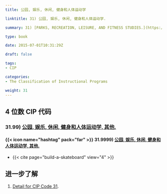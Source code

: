 ```yaml
---
title: 公园, 娱乐, 休闲, 健身和人体运动学

linktitle: 31) 公园, 娱乐, 休闲, 健身和人体运动学.

summary: 31) [PARKS, RECREATION, LEISURE, AND FITNESS STUDIES.](https://nces.ed.gov/ipeds/cipcode/cipdetail.aspx?y=56&cip=31)

type: book

date: 2015-07-01T10:31:29Z

draft: false

tags:
- CIP

categories:
- The Classification of Instructional Programs

weight: 31
---
```


## 4 位数 CIP 代码

### 31.99) [公园, 娱乐, 休闲, 健身和人体运动学, 其他.](https://nces.ed.gov/ipeds/cipcode/cipdetail.aspx?y=56&cipid=90741)

#### {{< icon name="hashtag" pack="far" >}} 31.9999) [公园, 娱乐, 休闲, 健身和人体运动学, 其他.](https://nces.ed.gov/ipeds/cipcode/cipdetail.aspx?y=56&cipid=90742)

- {{< cite page="build-a-skateboard" view="4" >}}


## 进一步了解

1. [Detail for CIP Code 31](https://nces.ed.gov/ipeds/cipcode/cipdetail.aspx?y=56&cip=31).